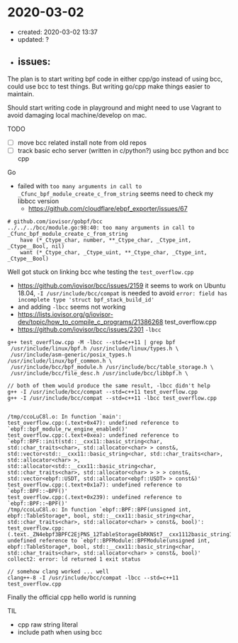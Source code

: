 # 2020-03-02

- created: 2020-03-02 13:37
- updated: ?
- issues:
  - 

The plan is to start writing bpf code in either cpp/go instead of using bcc, could use bcc to test things.
But writing go/cpp make things easier to maintain.

Should start writing code in playground and might need to use Vagrant to avoid damaging local machine/develop on mac.

TODO

- [ ] move bcc related install note from old repos
- [ ] track basic echo server (written in c/python?) using bcc python and bcc cpp

Go

- failed with `too many arguments in call to _Cfunc_bpf_module_create_c_from_string` seems need to check my libbcc version
  - https://github.com/cloudflare/ebpf_exporter/issues/67

```text
# github.com/iovisor/gobpf/bcc
../../../bcc/module.go:98:40: too many arguments in call to _Cfunc_bpf_module_create_c_from_string
	have (*_Ctype_char, number, **_Ctype_char, _Ctype_int, _Ctype__Bool, nil)
	want (*_Ctype_char, _Ctype_uint, **_Ctype_char, _Ctype_int, _Ctype__Bool)
```

Well got stuck on linking bcc whe testing the `test_overflow.cpp`

- https://github.com/iovisor/bcc/issues/2159 it seems to work on Ubuntu 18.04, `-I /usr/include/bcc/compat` is needed to avoid `error: field has incomplete type 'struct bpf_stack_build_id'`
- and adding `-lbcc` seems not working
- https://lists.iovisor.org/g/iovisor-dev/topic/how_to_compile_c_programs/21386268 test_overflow.cpp
- https://github.com/iovisor/bcc/issues/2301 `-lbcc`

```text
g++ test_overflow.cpp -M -lbcc --std=c++11 | grep bpf
 /usr/include/linux/bpf.h /usr/include/linux/types.h \
 /usr/include/asm-generic/posix_types.h /usr/include/linux/bpf_common.h \
 /usr/include/bcc/bpf_module.h /usr/include/bcc/table_storage.h \
 /usr/include/bcc/file_desc.h /usr/include/bcc/libbpf.h \

// both of them would produce the same result, -lbcc didn't help
g++ -I /usr/include/bcc/compat --std=c++11 test_overflow.cpp 
g++ -I /usr/include/bcc/compat --std=c++11 -lbcc test_overflow.cpp 


/tmp/ccoLuC8l.o: In function `main':
test_overflow.cpp:(.text+0x47): undefined reference to `ebpf::bpf_module_rw_engine_enabled()'
test_overflow.cpp:(.text+0xea): undefined reference to `ebpf::BPF::init(std::__cxx11::basic_string<char, std::char_traits<char>, std::allocator<char> > const&, std::vector<std::__cxx11::basic_string<char, std::char_traits<char>, std::allocator<char> >, std::allocator<std::__cxx11::basic_string<char, std::char_traits<char>, std::allocator<char> > > > const&, std::vector<ebpf::USDT, std::allocator<ebpf::USDT> > const&)'
test_overflow.cpp:(.text+0x1a7): undefined reference to `ebpf::BPF::~BPF()'
test_overflow.cpp:(.text+0x239): undefined reference to `ebpf::BPF::~BPF()'
/tmp/ccoLuC8l.o: In function `ebpf::BPF::BPF(unsigned int, ebpf::TableStorage*, bool, std::__cxx11::basic_string<char, std::char_traits<char>, std::allocator<char> > const&, bool)':
test_overflow.cpp:(.text._ZN4ebpf3BPFC2EjPNS_12TableStorageEbRKNSt7__cxx1112basic_stringIcSt11char_traitsIcESaIcEEEb[_ZN4ebpf3BPFC5EjPNS_12TableStorageEbRKNSt7__cxx1112basic_stringIcSt11char_traitsIcESaIcEEEb]+0x80): undefined reference to `ebpf::BPFModule::BPFModule(unsigned int, ebpf::TableStorage*, bool, std::__cxx11::basic_string<char, std::char_traits<char>, std::allocator<char> > const&, bool)'
collect2: error: ld returned 1 exit status

// somehow clang worked ... well
clang++-8 -I /usr/include/bcc/compat -lbcc --std=c++11 test_overflow.cpp
```

Finally the official cpp hello world is running

TIL

- cpp raw string literal
- include path when using bcc